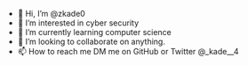 - 👋 Hi, I’m @zkade0
- 👀 I’m interested in cyber security 
- 🌱 I’m currently learning computer science 
- 💞️ I’m looking to collaborate on anything. 
- 📫 How to reach me DM me on GitHub or Twitter @_kade__4

<!---
zkade0/zkade0 is a ✨ special ✨ repository because its `README.md` (this file) appears on your GitHub profile.
You can click the Preview link to take a look at your changes.
--->
